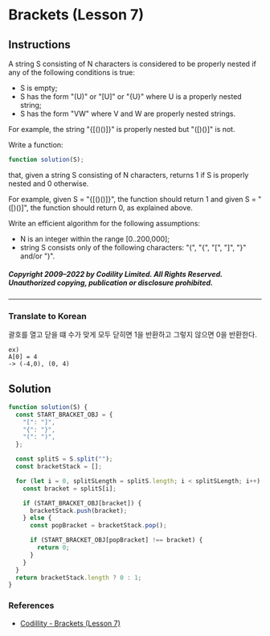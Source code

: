 # Brackets (Lesson 7)

## Instructions

A string S consisting of N characters is considered to be properly nested if any of the following conditions is true:

- S is empty;
- S has the form "(U)" or "[U]" or "{U}" where U is a properly nested string;
- S has the form "VW" where V and W are properly nested strings.

For example, the string "{[()()]}" is properly nested but "([)()]" is not.

Write a function:

```js
function solution(S);
```

that, given a string S consisting of N characters, returns 1 if S is properly nested and 0 otherwise.

For example, given S = "{[()()]}", the function should return 1 and given S = "([)()]", the function should return 0, as explained above.

Write an efficient algorithm for the following assumptions:

- N is an integer within the range [0..200,000];
- string S consists only of the following characters: "(", "{", "[", "]", "}" and/or ")".

##### Copyright 2009–2022 by Codility Limited. All Rights Reserved. Unauthorized copying, publication or disclosure prohibited.

---

### Translate to Korean

괄호를 열고 닫을 떄 수가 맞게 모두 닫히면 1을 반환하고 그렇지 않으면 0을 반환한다.

```
ex)
A[0] = 4
-> (-4,0), (0, 4)
```

## Solution

```js
function solution(S) {
  const START_BRACKET_OBJ = {
    "[": "]",
    "{": "}",
    "(": ")",
  };

  const splitS = S.split("");
  const bracketStack = [];

  for (let i = 0, splitSLength = splitS.length; i < splitSLength; i++) {
    const bracket = splitS[i];

    if (START_BRACKET_OBJ[bracket]) {
      bracketStack.push(bracket);
    } else {
      const popBracket = bracketStack.pop();

      if (START_BRACKET_OBJ[popBracket] !== bracket) {
        return 0;
      }
    }
  }
  return bracketStack.length ? 0 : 1;
}
```

### References

- [Codillity - Brackets (Lesson 7)](https://app.codility.com/programmers/lessons/7-stacks_and_queues/brackets)
